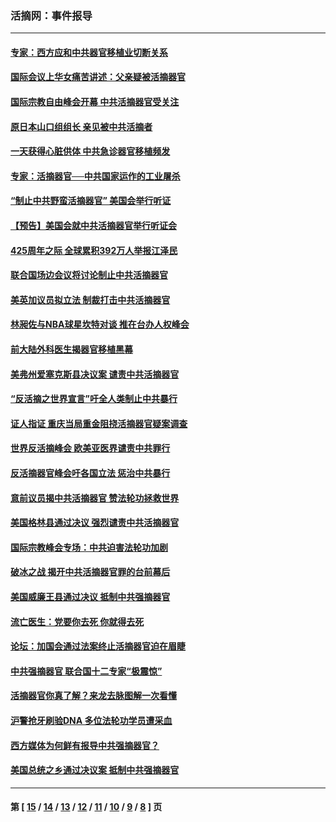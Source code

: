 ### 活摘网：事件报导
---
#### [专家：西方应和中共器官移植业切断关系](../../pages/nf5877/n13772828.md?07050430) 
#### [国际会议上华女痛苦讲述：父亲疑被活摘器官](../../pages/nf5877/n13771583.md?07050430) 
#### [国际宗教自由峰会开幕 中共活摘器官受关注](../../pages/nf5877/n13769995.md?07050430) 
#### [原日本山口组组长 亲见被中共活摘者](../../pages/nf5877/n13767360.md?07050430) 
#### [一天获得心脏供体 中共急诊器官移植频发](../../pages/nf5877/n13764689.md?07050430) 
#### [专家：活摘器官──中共国家运作的工业屠杀](../../pages/nf5877/n13761178.md?07050430) 
#### [“制止中共野蛮活摘器官” 美国会举行听证](../../pages/nf5877/n13735831.md?07050430) 
#### [【预告】美国会就中共活摘器官举行听证会](../../pages/nf5877/n13732843.md?07050430) 
#### [425周年之际 全球累积392万人举报江泽民](../../pages/nf5877/n13719232.md?07050430) 
#### [联合国场边会议将讨论制止中共活摘器官](../../pages/nf5877/n13656361.md?07050430) 
#### [美英加议员拟立法 制裁打击中共活摘器官](../../pages/nf5877/n13430251.md?07050430) 
#### [林昶佐与NBA球星坎特对谈 推在台办人权峰会](../../pages/nf5877/n13414467.md?07050430) 
#### [前大陆外科医生揭器官移植黑幕](../../pages/nf5877/n13401416.md?07050430) 
#### [美弗州爱塞克斯县决议案 谴责中共活摘器官](../../pages/nf5877/n13320919.md?07050430) 
#### [“反活摘之世界宣言”吁全人类制止中共暴行](../../pages/nf5877/n13259730.md?07050430) 
#### [证人指证 重庆当局重金阻挠活摘器官疑案调查](../../pages/nf5877/n13259127.md?07050430) 
#### [世界反活摘峰会 欧美亚医界谴责中共罪行](../../pages/nf5877/n13253550.md?07050430) 
#### [反活摘器官峰会吁各国立法 惩治中共暴行](../../pages/nf5877/n13245052.md?07050430) 
#### [意前议员揭中共活摘器官 赞法轮功拯救世界](../../pages/nf5877/n13203445.md?07050430) 
#### [美国格林县通过决议 强烈谴责中共活摘器官](../../pages/nf5877/n13119367.md?07050430) 
#### [国际宗教峰会专场：中共迫害法轮功加剧](../../pages/nf5877/n13088279.md?07050430) 
#### [破冰之战 揭开中共活摘器官罪的台前幕后](../../pages/nf5877/n13082457.md?07050430) 
#### [美国威廉王县通过决议 抵制中共强摘器官](../../pages/nf5877/n13056521.md?07050430) 
#### [流亡医生：党要你去死 你就得去死](../../pages/nf5877/n13052835.md?07050430) 
#### [论坛：加国会通过法案终止活摘器官迫在眉睫](../../pages/nf5877/n13029839.md?07050430) 
#### [中共强摘器官 联合国十二专家“极震惊”](../../pages/nf5877/n13024313.md?07050430) 
#### [活摘器官你真了解？来龙去脉图解一次看懂](../../pages/nf5877/n13013820.md?07050430) 
#### [沪警抢牙刷验DNA 多位法轮功学员遭采血](../../pages/nf5877/n12969218.md?07050430) 
#### [西方媒体为何鲜有报导中共强摘器官？](../../pages/nf5877/n12932034.md?07050430) 
#### [美国总统之乡通过决议案 抵制中共强摘器官](../../pages/nf5877/n12908242.md?07050430) 

---
#### 第 [ [15](./15.md?07050430) / [14](./14.md?07050430) / [13](./13.md?07050430) / [12](./12.md?07050430) / [11](./11.md?07050430) / [10](./10.md?07050430) / [9](./9.md?07050430) / [8](./8.md?07050430) ] 页
